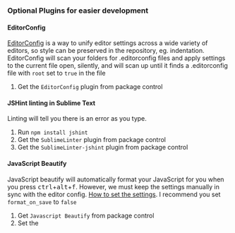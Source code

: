 ### Optional Plugins for easier development

#### EditorConfig
[EditorConfig](http://editorconfig.org/) is a way to unify editor settings across a wide variety of editors, so style can be preserved in the repository, eg. indentation. EditorConfig will scan your folders for .editorconfig files and apply settings to the current file open, silently, and will scan up until it finds a .editorconfig file with `root` set to `true` in the file

1. Get the `EditorConfig` plugin from package control

#### JSHint linting in Sublime Text

Linting will tell you there is an error as you type.

1. Run `npm install jshint`
2. Get the `SublimeLinter` plugin from package control
3. Get the `SublimeLinter-jshint` plugin from package control

#### JavaScript Beautify

JavaScript beautify will automatically format your JavaScript for you when you press <kbd>ctrl</kbd>+<kbd>alt</kbd>+<kbd>f</kbd>. However, we must keep the settings manually in sync with the editor config. [How to set the settings](https://github.com/enginespot/js-beautify-sublime#settings). I recommend you set `format_on_save` to `false`

1. Get `Javascript Beautify` from package control
2. Set the 
